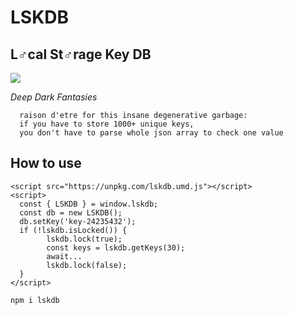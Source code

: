 # LSKDB
## L♂cal St♂rage Key DB
![](https://encrypted-tbn0.gstatic.com/images?q=tbn:ANd9GcQubeF9ytu4axK5_hfm30kFuwqvQjaigCw-tQ&s)
 
 _Deep Dark Fantasies_

```
  raison d'etre for this insane degenerative garbage:
  if you have to store 1000+ unique keys,
  you don't have to parse whole json array to check one value
```
## How to use
```
<script src="https://unpkg.com/lskdb.umd.js"></script>
<script>
  const { LSKDB } = window.lskdb;
  const db = new LSKDB();
  db.setKey('key-24235432');
  if (!lskdb.isLocked()) {
        lskdb.lock(true);
        const keys = lskdb.getKeys(30);
        await...
        lskdb.lock(false);
  }
</script>
```
```
npm i lskdb
```
